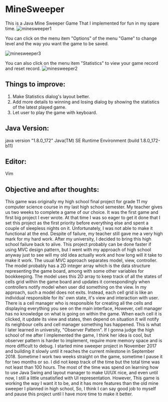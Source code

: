 # MineSweeper

This is a Java Mine Sweeper Game That I implemented for fun in my spare time.
![minesweeper1](https://user-images.githubusercontent.com/29102031/45423209-7c59e700-b647-11e8-8817-30fbd314edde.png)

You can click on the menu item "Options" of the menu "Game" to change level and the way you want the game to be saved.

![minesweeper3](https://user-images.githubusercontent.com/29102031/45424043-233f8280-b64a-11e8-85f7-c81164b89a7c.PNG)

You can also click on the menu item "Statistics" to view your game record and reset record.
![minesweeper2](https://user-images.githubusercontent.com/29102031/45424210-a95bc900-b64a-11e8-8ba3-5a7bb67acc95.PNG)

## Things to improve:
1. Make Statistics dialog's layout better.
2. Add more details to winning and losing dialog by showing the statistics of the latest played game.
3. Let user to play the game with keyboard.

## Java Version:
   java version "1.8.0_172"
   Java(TM) SE Runtime Environment (build 1.8.0_172-b11) 
   
## Editor:
Vim



## Objective and after thoughts:
   This game was originally my high school final project for grade 11 my computer science course in my last high school semester. My teacher gives us two weeks to complete a game of our choice. It was the first game and first big project I ever wrote. At that time I was so eager to get it done that I set this project as the first priority before everything else and spent a couple of sleepless nights on it. Unfortunately, I was not able to make it functional at the end. Despite of failure, my teacher still gave me a very high mark for my hard work. After my university, I decided to bring this high school failure back to alive. This project probably can be done faster if using MVC design pattern, but I went with my approach of high school anyway just to see will my old idea actually work and how long will it take to make it work.
   The usual MVC approach separates model, view, controller. The model probably has a 2D integer array which is the data structure representing the game board, among with some other variables for bookkeeping. The model uses this 2D array to keep track of all the states of cells grid within the game board and updates it correspondingly when controllers notify model when user did something on the view. In my approach, such a model does not exits. Instead, each cell grid is like an individual responsible for its' own state, it's view and interaction with user. There is a cell manager who is responsible for creating all the cells and displaying everything you see on the main interface, However, cell manager has no knowledge on what is going on within the game. When each cell it is clicked, it update its view and states, then depend on situation it will notify its neighbour cells and cell manager something has happened. This is what I later learned in university, "Observer Pattern". If I gonna judge the high school of me after I implemented the game, I think her idea is cool, but observer pattern is harder to implement, require more memory space and is more difficult to debug. I started mine sweeper project in November 2017 and building it slowly until it reaches the current milestone in September 2018. Sometime I work two weeks straight on the game, sometime I pause it for two months or so. I did not keep track of the time but the total time was not least than 100 hours. The most of the time was spend on learning how to use Java Swing and layout manager to make UI/UX nice, and even until now, I still a little unsatisfied with UI representation. However, This game is working the way I want it to be, and it has more features than the old mine sweeper I planned in high school, So, I think I can say good job to myself and pause this project until I have more time to make it better.


